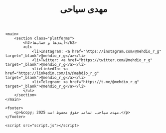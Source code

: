 <!DOCTYPE html>
<html lang="fa">
<head>
    <meta charset="UTF-8">
    <meta name="viewport" content="width=device-width, initial-scale=1.0">
    <title>مهدی سیاحی</title>
    <link rel="stylesheet" href="styles.css">
</head>
<body>
    <header>
        <h1>مهدی سیاحی</h1>
    </header>

    <main>
        <section class="platforms">
            <h2>آیدی‌ها و حساب‌ها</h2>
            <ul>
                <li>Instagram: <a href="https://instagram.com/@mehdio_r_g" target="_blank">@mehdio_r_g</a></li>
                <li>Twitter: <a href="https://twitter.com/@mehdio_r_g" target="_blank">@mehdio_r_g</a></li>
                <li>LinkedIn: <a href="https://linkedin.com/in/@mehdio_r_g" target="_blank">@mehdio_r_g</a></li>
                <li>Telegram: <a href="https://t.me/@mehdio_r_g" target="_blank">@mehdio_r_g</a></li>
            </ul>
        </section>
    </main>

    <footer>
        <p>&copy; 2025 مهدی سیاحی. تمامی حقوق محفوظ است.</p>
    </footer>

    <script src="script.js"></script>
</body>
</html>
